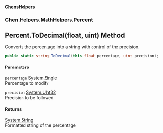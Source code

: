 
#### [ChensHelpers](index 'index')

### [Chen.Helpers.MathHelpers](Chen_Helpers_MathHelpers 'Chen.Helpers.MathHelpers').[Percent](Chen_Helpers_MathHelpers_Percent 'Chen.Helpers.MathHelpers.Percent')

## Percent.ToDecimal(float, uint) Method
Converts the percentage into a string with control of the precision.  
```csharp
public static string ToDecimal(this float percentage, uint precision);
```

#### Parameters
<a name='Chen_Helpers_MathHelpers_Percent_ToDecimal(float_uint)_percentage'></a>
`percentage` [System.Single](https://docs.microsoft.com/en-us/dotnet/api/System.Single 'System.Single')  
Percentage to modify
  
<a name='Chen_Helpers_MathHelpers_Percent_ToDecimal(float_uint)_precision'></a>
`precision` [System.UInt32](https://docs.microsoft.com/en-us/dotnet/api/System.UInt32 'System.UInt32')  
Precision to be followed
  

#### Returns
[System.String](https://docs.microsoft.com/en-us/dotnet/api/System.String 'System.String')  
Formatted string of the percentage
